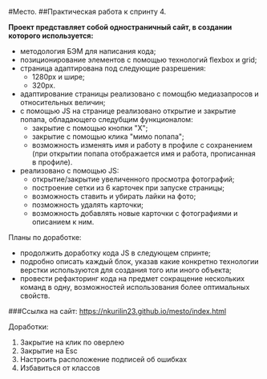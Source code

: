 #Место. 
##Практическая работа к спринту 4.

**Проект представляет собой одностраничный сайт, в создании которого используется:**
- методология БЭМ для написания кода;
- позиционирование элементов c помощью технологий flexbox и grid;
- страница адаптирована под следующие разрешения:
    - 1280px и шире;
    - 320px.
- адаптирование страницы реализовано с помощбю медиазапросов и относительных величин;
- с помощью JS на странице реализовано открытие и закрытие попапа, обладающего следубщим функционалом:
  - закрытие с помощью кнопки "Х";
  - закрытие с помощью клика "мимо попапа";
  - возможность изменять имя и работу в профиле с сохранением (при открытии попапа отображается имя и работа, прописанная в профиле).
- реализовано с помощью JS:
  - открытие/закрытие увеличенного просмотра фотографий;
  - построение сетки из 6 карточек при запуске страницы;
  - возможность ставить и убирать лайки на фото;
  - позможность удалять карточки;
  - возможность добавлять новые карточки с фотографиями и описанием к ним.

Планы по доработке:
- продолжить доработку кода JS в следующем спринте;
- подробно описать каждый блок, указав какие конкретно технологии верстки используются для создания того или иного объекта;
- провести рефакторинг кода на предмет сокращение нескольких команд в одну, возможностей использования более оптимальных свойств.

###Ссылка на сайт: https://nkurilin23.github.io/mesto/index.html


Доработки: 
1. Закрытие на клик по оверлею
2. Закрытие на Esc
3. Настроить расположение подписей об ошибках
4. Избавиться от классов